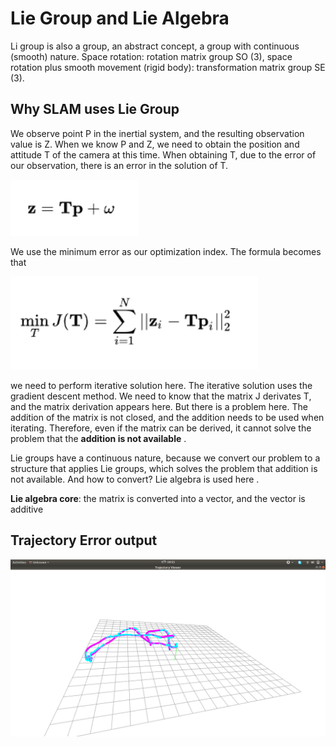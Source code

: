 # Lie Group and Lie Algebra

Li group is also a group, an abstract concept, a group with continuous (smooth) nature.
Space rotation: rotation matrix group SO (3), space rotation plus smooth movement (rigid body): transformation matrix group SE (3).



## Why SLAM uses Lie Group 


We observe point P in the inertial system, and the resulting observation value is Z. When we know P and Z, we need to obtain the position and attitude T of the camera at this time. When obtaining T, due to the error of our observation, there is an error in the solution of T.

<img src="equation1.png">

We use the minimum error as our optimization index. The formula becomes that

<img src="equation2.png">

we need to perform iterative solution here. The iterative solution uses the gradient descent method. We need to know that the matrix J derivates T, and the matrix derivation appears here. But there is a problem here. The addition of the matrix is ​​not closed, and the addition needs to be used when iterating. Therefore, even if the matrix can be derived, it cannot solve the problem that the **addition is not available** .


Lie groups have a continuous nature, because we convert our problem to a structure that applies Lie groups, which solves the problem that  addition is not available. And how to convert? Lie algebra is used here .

**Lie algebra core**: the matrix is ​​converted into a vector, and the vector is additive

## Trajectory Error output

<img src="trajectoryerror.png">